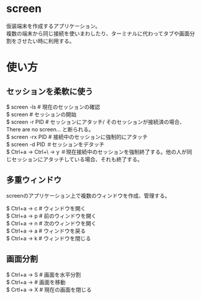 # screen
仮装端末を作成するアプリケーション。  
複数の端末から同じ接続を使いまわしたり、ターミナルに代わってタブや画面分割をさせたい時に利用する。  

# 使い方
## セッションを柔軟に使う
$ screen -ls # 現在のセッションの確認  
$ screen # セッションの開始  
$ screen -r PID # セッションにアタッチ/ そのセッションが接続済の場合、There are no screen... と断られる。  
$ screen -rx PID # 接続中のセッションに強制的にアタッチ  
$ screen -d PID ＃セッションをデタッチ  
$ Ctrl+a → Ctrl+\ → y ＃現在接続中のセッションを強制終了する。他の人が同じセッションにアタッチしている場合、それも終了する。  

## 多重ウィンドウ
screenのアプリケーション上で複数のウィンドウを作成、管理する。  

$ Ctrl+a → c # ウィンドウを開く  
$ Ctrl+a → p # 前のウィンドウを開く  
$ Ctrl+a → n # 次のウィンドウを開く  
$ Ctrl+a → a # ウィンドウを戻る  
$ Ctrl+a → k # ウィンドウを閉じる  

## 画面分割
$ Ctrl+a → S # 画面を水平分割  
$ Ctrl+a → <tab> # 画面を移動  
$ Crtl+a → X # 現在の画面を閉じる  
